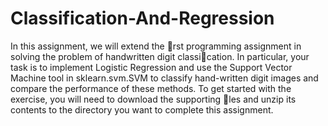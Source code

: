 # Classification-And-Regression

In this assignment, we will extend the rst programming assignment in solving the problem of handwritten
digit classication. In particular, your task is to implement Logistic Regression and use the Support Vector
Machine tool in sklearn.svm.SVM to classify hand-written digit images and compare the performance of
these methods.
To get started with the exercise, you will need to download the supporting les and unzip its contents to
the directory you want to complete this assignment.
